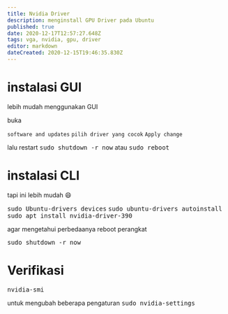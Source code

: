 ```yaml
---
title: Nvidia Driver
description: menginstall GPU Driver pada Ubuntu
published: true
date: 2020-12-17T12:57:27.648Z
tags: vga, nvidia, gpu, driver
editor: markdown
dateCreated: 2020-12-15T19:46:35.830Z
---
```


# instalasi GUI
lebih mudah menggunakan GUI

buka

`software and updates`
`pilih driver yang cocok`
`Apply change`


lalu restart
<kbd>sudo shutdown -r now</kbd>
atau
<kbd>sudo reboot</kbd>

# instalasi CLI
tapi ini lebih mudah :smile:

<kbd>sudo Ubuntu-drivers devices</kbd>
<kbd>sudo ubuntu-drivers autoinstall</kbd>
<kbd>sudo apt install nvidia-driver-390</kbd>

agar mengetahui perbedaanya reboot perangkat

<kbd>sudo shutdown -r now</kbd>

# Verifikasi
<kbd>nvidia-smi</kbd>

untuk mengubah beberapa pengaturan
<kbd>sudo nvidia-settings</kbd>